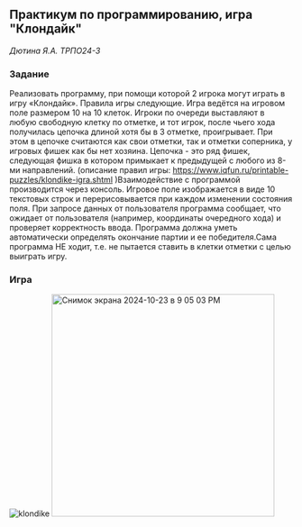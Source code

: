 ## **Практикум по программированию, игра "Клондайк"**

_Дютина Я.А. ТРПО24-3_

### Задание
  Реализовать программу, при помощи которой 2 игрока могут играть в игру «Клондайк». Правила игры следующие. Игра ведётся на игровом поле размером 10 на 10 клеток. Игроки по очереди выставляют в любую свободную клетку по отметке, и тот игрок, после чьего хода получилась цепочка длиной хотя бы в 3 отметке, проигрывает. При этом в цепочке считаются как свои отметки, так и отметки соперника, у игровых фишек как бы нет хозяина. Цепочка - это ряд фишек, следующая фишка в котором примыкает к предыдущей с любого из 8-ми направлений. (описание правил игры: https://www.iqfun.ru/printable-puzzles/klondike-igra.shtml )Взаимодействие с программой производится через консоль. Игровое поле изображается в виде 10 текстовых строк и перерисовывается при каждом изменении состояния поля. При запросе данных от пользователя программа сообщает, что ожидает от пользователя (например, координаты очередного хода) и проверяет корректность ввода. Программа должна уметь автоматически определять окончание партии и ее победителя.Сама программа НЕ ходит, т.е. не пытается ставить в клетки отметки с целью выиграть игру.

### Игра

![klondike](https://github.com/user-attachments/assets/2d73b92e-959d-4ca6-a4cf-04e5dd379626)
<img width="395" alt="Снимок экрана 2024-10-23 в 9 05 03 PM" src="https://github.com/user-attachments/assets/f6516e58-52a6-41f9-b42b-39224a64cdd6">
